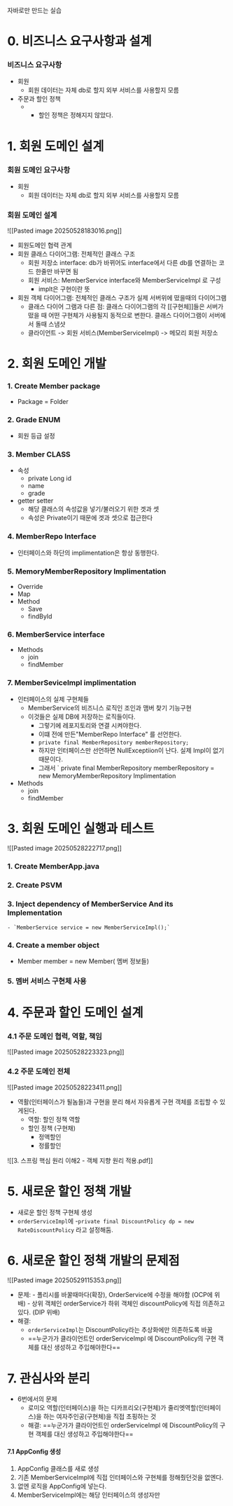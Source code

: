 
자바로만 만드는 실습
# 0. 비즈니스 요구사항과 설계
### 비즈니스 요구사항
- 회원
	- 회원 데이터는 자체 db로 할지 외부 서비스를 사용할지 모름
- 주문과 할인 정책
	- - 할인 정책은 정해지지 않았다.



# 1. 회원 도메인 설계
### 회원 도메인 요구사항
- 회원
	- 회원 데이터는 자체 db로 할지 외부 서비스를 사용할지 모름

### 회원 도메인 설계

![[Pasted image 20250528183016.png]]
- 회원도메인 협력 관계
- 회원 클래스 다이어그램: 전체적인 클래스 구조
	- 회원 저장소 interface: db가 바뀌어도 interface에서 다른 db를 연결하는 코드 한줄만 바꾸면 됨
	- 회원 서비스: MemberService interface와 MemberServiceImpl 로 구성
		- implt은 구현이란 뜻
- 회원 객체 다이어그램: 전체적인 클래스 구조가 실제 서버위에 떴을때의 다이어그램
	- 클래스 다이어 그램과 다른 점: 클래스 다이어그램의 각 [[구현체]]들은 서버가 떴을 때 어떤 구현체가 사용될지 동적으로 변한다. 클래스 다이어그램이 서버에서 돌때 스냄샷
	- 클라이언트 -> 회원 서비스(MemberServiceImpl) -> 메모리 회원 저장소
# 2. 회원 도메인 개발
### 1. Create Member package 
- Package = Folder
### 2. Grade ENUM
- 회원 등급 설정
### 3. Member CLASS
- 속성
	- private Long id
	- name
	- grade
- getter setter
	- 해당 클래스의 속성값을 넣기/불러오기 위한 겟과 셋
	- 속성은 Private이기 때문에 겟과 셋으로 접근한다
### 4. MemberRepo Interface
- 인터페이스와 하단의 implimentation은 항상 동행한다. 
### 5. MemoryMemberRepository Implimentation
- Override
- Map
- Method
	- Save
	- findById
### 6. MemberService interface
- Methods
	- join
	- findMember
### 7. MemberSeviceImpl implimentation
- 인터페이스의 실제 구현체들
	- MemberService의 비즈니스 로직인 조인과 맴버 찾기 기능구현
	- 이것들은 실제 DB에 저장하는 로직들이다. 
		- 그렇기에 레포지토리와 연결 시켜야한다.
		- 이떄 전에 만든"MemberRepo Interface" 를 선언한다. 
		- `private final MemberRepository memberRepository;`
		- 하지만 인터페이스만 선언하면 NullExceptiion이 난다. 실제 Impl이 없기 때문이다. 
		- 그래서 ` private final MemberRepository memberRepository = new MemoryMemberRepository Implimentation
- Methods
	- join
	- findMember
# 3. 회원 도메인 실행과 테스트
![[Pasted image 20250528222717.png]]
### 1. Create MemberApp.java
### 2. Create PSVM 
### 3. Inject dependency of MemberService And its Implementation
	- `MemberService service = new MemberServiceImpl();`
### 4. Create a member object
- Member member = new Member( 멤버 정보들)
### 5. 멤버 서비스 구현체 사용


# 4. 주문과 할인 도메인 설계
### 4.1 주문 도메인 협력, 역할, 책임
![[Pasted image 20250528223323.png]]
### 4.2 주문 도메인 전체
![[Pasted image 20250528223411.png]]
- 역활(인터페이스가 될놈들)과 구현을 분리 해서 자유롭게 구현 객체를 조립할 수 있게된다. 
	- 역할: 할인 정책 역할
	- 할인 정책 (구현채)
		- 정액할인
		- 정률할인


![[3. 스프링 핵심 원리 이해2 - 객체 지향 원리 적용.pdf]]
# 5. 새로운 할인 정책 개발
- 새로운 할인 정책 구현체 생성
- `orderServiceImpl`에 
	-`private final DiscountPolicy dp = new RateDiscountPolicy` 라고 설정해둠. 
# 6. 새로운 할인 정책 개발의 문제점
![[Pasted image 20250529115353.png]]
- 문제:
	  - 폴리시를 바꿀때마다(확장), OrderService에 수정을 해야함 (OCP에 위배)
	  - 상위 객체인 orderService가 하위 객체인 discountPolicy에 직접 의존하고 있다. (DIP 위배)
- 해결: 
	- `orderServiceImpl`는 DiscountPolicy라는 추상화에만 의존하도록 바꿈
	- ==누군가가 클라이언트인 orderServiceImpl 에 DiscountPolicy의 구현 객체를 대신 생성하고 주입해야한다==

# 7. 관심사와 분리
- 6번에서의 문제
	- 로미오 역할(인터페이스)을 하는 디카프리오(구현체)가 줄리엣역할(인터페이스)을 하는 여자주인공(구현체)을 직접 초핑하는 것
	- 해결:  ==누군가가 클라이언트인 orderServiceImpl 에 DiscountPolicy의 구현 객체를 대신 생성하고 주입해야한다==
#### 7.1 AppConfig 생성
1. AppConfig 클래스를 새로 생성
2. 기존 MemberServiceImpl에 직접 인터페이스와 구현체를 정해줬던것을 없엔다.
3. 없엔 로직을 AppConfig에 넣는다.
4. MemberServiceImpl에는 해당 인터페이스의 생성자만

